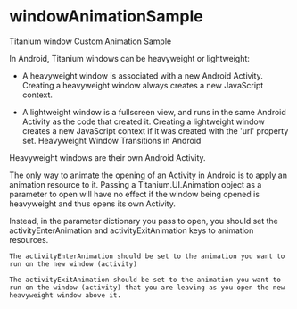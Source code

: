 windowAnimationSample
=====================

Titanium window Custom Animation Sample

In Android, Titanium windows can be heavyweight or lightweight:

 

- A heavyweight window is associated with a new Android Activity. Creating a heavyweight window always creates a new JavaScript context.

 

- A lightweight window is a fullscreen view, and runs in the same Android Activity as the code that created it. Creating a lightweight window creates a new JavaScript context if it was created with the 'url' property set. 
Heavyweight Window Transitions in Android

Heavyweight windows are their own Android Activity. 

The only way to animate the opening of an Activity in Android is to apply an animation resource to it. Passing a Titanium.UI.Animation object as a parameter to open will have no effect if the window being opened is heavyweight and thus opens its own Activity.

 

Instead, in the parameter dictionary you pass to open, you should set the activityEnterAnimation and activityExitAnimation keys to animation resources. 

 

    The activityEnterAnimation should be set to the animation you want to run on the new window (activity) 

    The activityExitAnimation should be set to the animation you want to run on the window (activity) that you are leaving as you open the new heavyweight window above it.
